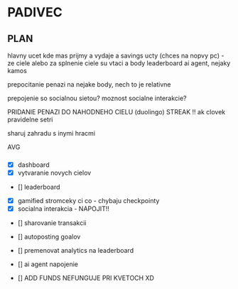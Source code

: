 # PADIVEC

## PLAN

hlavny ucet kde mas prijmy a vydaje
a savings ucty (chces na nopvy pc) - ze ciele
alebo za splnenie ciele su vtaci a body
leaderboard
ai agent, nejaky kamos

prepocitanie penazi na nejake body, nech to je relativne

prepojenie so socialnou sietou?
moznost socialne interakcie?

PRIDANIE PENAZI DO NAHODNEHO CIELU
(duolingo) STREAK !! ak clovek pravidelne setri

sharuj zahradu s inymi hracmi

AVG

###

- [x] dashboard
- [x] vytvaranie novych cielov
- [] leaderboard
- [x] gamified stromceky ci co - chybaju checkpointy
- [x] socialna interakcia - NAPOJIT!!
- [] sharovanie transakcii
- [] autoposting goalov
- [] premenovat analytics na leaderboard

- [] ai agent napojenie

- [] ADD FUNDS NEFUNGUJE PRI KVETOCH XD
